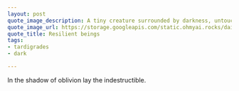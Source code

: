 ```yaml
---
layout: post
quote_image_description: A tiny creature surrounded by darkness, untouched and steady.
quote_image_url: https://storage.googleapis.com/static.ohmyai.rocks/daily/2024-03-01.jpg
quote_title: Resilient beings
tags:
- tardigrades
- dark

---
```


In the shadow of oblivion lay the indestructible.